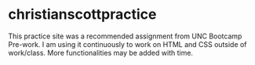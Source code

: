 # christianscottpractice
This practice site was a recommended assignment from UNC Bootcamp Pre-work. I am using it continuously to work on HTML and CSS outside of work/class. More functionalities may be added with time. 
